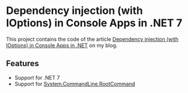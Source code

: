 # Dependency injection (with IOptions) in Console Apps in .NET 7

This project contains the code of the article <a href="https://keestalkstech.com/2018/04/dependency-injection-with-ioptions-in-console-apps-in-net-core-2/">Dependency injection (with IOptions) in Console Apps in .NET</a> on my blog.

## Features

- Support for .NET 7
- Support for <a href="https://learn.microsoft.com/en-us/dotnet/api/system.commandline.rootcommand">System.CommandLine.RootCommand</a>